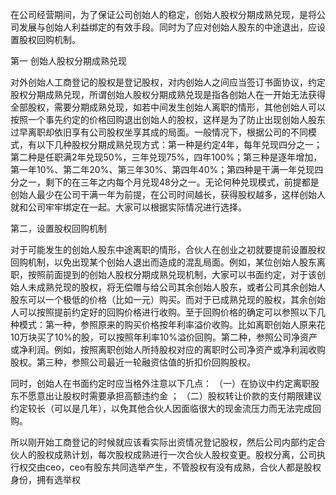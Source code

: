 在公司经营期间，为了保证公司创始人的稳定，创始人股权分期成熟兑现，是将公司发展与创始人利益绑定的有效手段。同时为了应对创始人股东的中途退出，应设置股权回购机制。

第一 创始人股权分期成熟兑现

对外创始人工商登记的股权是登记股权，对内创始人之间应当签订书面协议，约定股权分期成熟兑现，所谓创始人股权分期成熟兑现是指各创始人在一开始无法获得全部股权，需要分期成熟兑现，如若中间发生创始人离职的情形，其他创始人可以按照一个事先约定的价格回购退出创始人的股权，这样是为了防止出现创始人股东过早离职却依旧享有公司股权坐享其成的局面。一般情况下，根据公司的不同模式，有以下几种股权分期成熟兑现方式：第一种是约定4年，每年兑现四分之一；第二种是任职满2年兑现50%，三年兑现75%，四年100%；第三种是逐年增加，第一年10%、第二年20%、第三年30%、第四年40%；第四种是干满一年兑现四分之一，剩下的在三年之内每个月兑现48分之一。无论何种兑现模式，前提都是创始人最少在公司干满一年为前提，在公司时间越长，获得股权越多，这样创始人就和公司牢牢绑定在一起。大家可以根据实际情况进行选择。


第二，设置股权回购机制

对于可能发生的创始人股东中途离职的情形，合伙人在创业之初就要提前设置股权回购机制，以免出现某个创始人退出而造成的混乱局面。例如，某位创始人股东离职，按照前面提到的创始人股权分期成熟兑现机制，大家可以书面约定，对于该创始人未成熟兑现的股权，将无偿赠与给公司其余创始人股东，或者公司其余创始人股东可以一个极低的价格（比如一元）购买。而对于已成熟兑现的股权，其余创始人可以按照提前约定好的回购价格进行收购。至于回购价格的确定可以参照以下几种模式：第一种，参照原来的购买价格按年利率溢价收购。比如离职创始人原来花10万块买了10%的股，可以按照年利率10%溢价回购。第二种，参照公司净资产或净利润。例如，按照离职创始人所持股权对应的离职时公司净资产或净利润收购股权。第三种，参照公司最近一轮融资估值的折扣价回购股权。


同时，创始人在书面约定时应当格外注意以下几点：
（一）在协议中约定离职股东不愿意出让股权时需要承担高额违约金 ；
（二）股权转让价款的支付期限建议约定较长（可以是几年），以免其他合伙人因面临很大的现金流压力而无法完成回购。

所以刚开始工商登记的时候就应该看实际出资情况登记股权，然后公司内部约定合伙人的股权成熟计划，每次股权成熟进行一次合伙人股权变更。股权分离，公司执行权交由ceo，ceo有股东共同选举产生，不管股权有没有成熟，合伙人都是股权身份，拥有选举权
